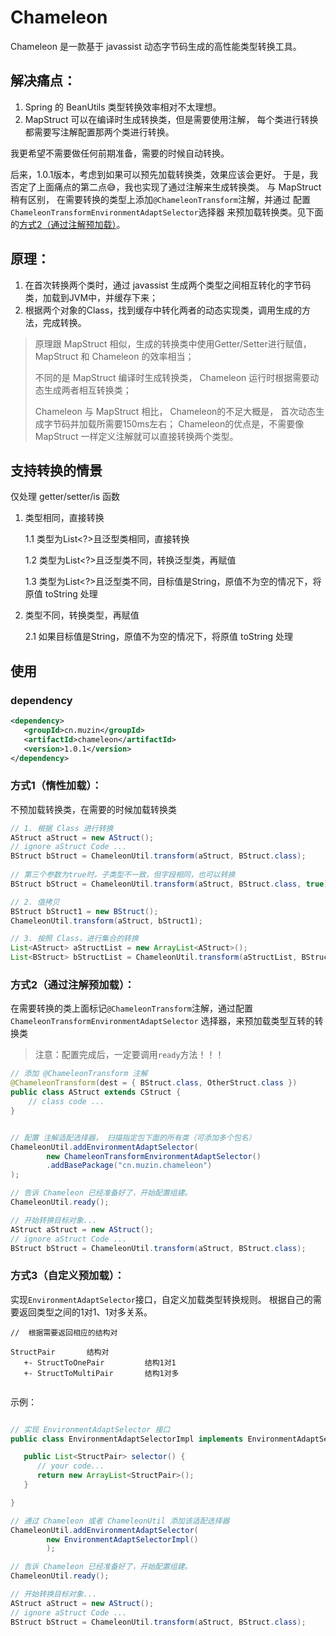 # Chameleon

Chameleon 是一款基于 javassist 动态字节码生成的高性能类型转换工具。

## 解决痛点：
1. Spring 的 BeanUtils 类型转换效率相对不太理想。
2. MapStruct 可以在编译时生成转换类，但是需要使用注解，
   每个类进行转换都需要写注解配置那两个类进行转换。
   
我更希望不需要做任何前期准备，需要的时候自动转换。

后来，1.0.1版本，考虑到如果可以预先加载转换类，效果应该会更好。
于是，我否定了上面痛点的第二点😅，我也实现了通过注解来生成转换类。
与 MapStruct 稍有区别，
在需要转换的类型上添加`@ChameleonTransform`注解，并通过
配置`ChameleonTransformEnvironmentAdaptSelector`选择器
来预加载转换类。见下面的[方式2（通过注解预加载）](方式2（通过注解预加载）)。

## 原理：
1. 在首次转换两个类时，通过 javassist 生成两个类型之间相互转化的字节码类，加载到JVM中，并缓存下来；
2. 根据两个对象的Class，找到缓存中转化两者的动态实现类，调用生成的方法，完成转换。

> 原理跟 MapStruct 相似，生成的转换类中使用Getter/Setter进行赋值，
> MapStruct 和 Chameleon 的效率相当；
> 
> 不同的是 MapStruct 编译时生成转换类，
> Chameleon 运行时根据需要动态生成两者相互转换类；
> 
> Chameleon 与 MapStruct 相比，
> Chameleon的不足大概是，
> 首次动态生成字节码并加载所需要150ms左右；
> Chameleon的优点是，不需要像 MapStruct 一样定义注解就可以直接转换两个类型。

## 支持转换的情景

仅处理 getter/setter/is 函数 

1. 类型相同，直接转换 
   
   1.1 类型为List<?>且泛型类相同，直接转换
   
   1.2 类型为List<?>且泛型类不同，转换泛型类，再赋值
   
   1.3 类型为List<?>且泛型类不同，目标值是String，原值不为空的情况下，将原值 toString 处理
   
2. 类型不同，转换类型，再赋值
   
    2.1 如果目标值是String，原值不为空的情况下，将原值 toString 处理
   

## 使用

### dependency
```xml
<dependency>
   <groupId>cn.muzin</groupId>
   <artifactId>chameleon</artifactId>
   <version>1.0.1</version>
</dependency>
```

### 方式1（惰性加载）：
不预加载转换类，在需要的时候加载转换类

```java
// 1. 根据 Class 进行转换
AStruct aStruct = new AStruct();
// ignore aStruct Code ...
BStruct bStruct = ChameleonUtil.transform(aStruct, BStruct.class);
 
// 第三个参数为true时，子类型不一致，但字段相同，也可以转换
BStruct bStruct = ChameleonUtil.transform(aStruct, BStruct.class, true);

// 2. 值拷贝
BStruct bStruct1 = new BStruct();
ChameleonUtil.transform(aStruct, bStruct1);

// 3. 按照 Class，进行集合的转换
List<AStruct> aStructList = new ArrayList<AStruct>();
List<BStruct> bStructList = ChameleonUtil.transform(aStructList, BStruct.class);
```

### 方式2（通过注解预加载）：
在需要转换的类上面标记`@ChameleonTransform`注解，通过配置`ChameleonTransformEnvironmentAdaptSelector`
选择器，来预加载类型互转的转换类

> 注意：配置完成后，一定要调用`ready`方法！！！

```java
// 添加 @ChameleonTransform 注解
@ChameleonTransform(dest = { BStruct.class, OtherStruct.class })
public class AStruct extends CStruct {
    // class code ...
}


// 配置 注解适配选择器， 扫描指定包下面的所有类（可添加多个包名）
ChameleonUtil.addEnvironmentAdaptSelector(
        new ChameleonTransformEnvironmentAdaptSelector()
        .addBasePackage("cn.muzin.chameleon")
);

// 告诉 Chameleon 已经准备好了，开始配置组建。
ChameleonUtil.ready();

// 开始转换目标对象...
AStruct aStruct = new AStruct();
// ignore aStruct Code ...
BStruct bStruct = ChameleonUtil.transform(aStruct, BStruct.class);
```

### 方式3（自定义预加载）：
实现`EnvironmentAdaptSelector`接口，自定义加载类型转换规则。
根据自己的需要返回类型之间的1对1、1对多关系。


```
//  根据需要返回相应的结构对

StructPair       结构对
   +- StructToOnePair         结构1对1
   +- StructToMultiPair       结构1对多
   
```

示例：

```java

// 实现 EnvironmentAdaptSelector 接口
public class EnvironmentAdaptSelectorImpl implements EnvironmentAdaptSelector {

   public List<StructPair> selector() {
      // your code...
      return new ArrayList<StructPair>();
   }

}

// 通过 Chameleon 或者 ChameleonUtil 添加该适配选择器
ChameleonUtil.addEnvironmentAdaptSelector(
        new EnvironmentAdaptSelectorImpl()
        );

// 告诉 Chameleon 已经准备好了，开始配置组建。
ChameleonUtil.ready();

// 开始转换目标对象...
AStruct aStruct = new AStruct();
// ignore aStruct Code ...
BStruct bStruct = ChameleonUtil.transform(aStruct, BStruct.class);
```